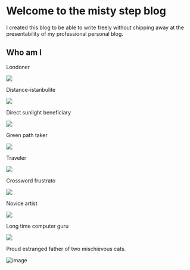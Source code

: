 # Welcome to the misty step blog

I created this blog to be able to write freely without chipping away at the presentability of my professional personal blog.

## Who am I

Londoner

![](https://github.com/user-attachments/assets/e8a766b5-2a97-4d2c-805f-fac0429bd97c)

Distance-istanbulite

![](https://github.com/user-attachments/assets/afa993f6-a72c-4e4e-96ab-9b3e1b6062ab)

Direct sunlight beneficiary

![](https://github.com/user-attachments/assets/0416ecbc-eb82-41dd-b3cb-9996022f9a9a)

Green path taker

![](https://github.com/user-attachments/assets/bb73e92e-4d12-4894-8aed-3bb4494a54b3)

Traveler

![](https://github.com/user-attachments/assets/35217638-4702-4cba-82f8-e3493c40489a)

Crossword frustrato

![](https://github.com/user-attachments/assets/88b0eaf4-5159-481c-853d-6fe9fd42224e)

Novice artist

![](https://github.com/user-attachments/assets/d6f26778-9fec-4be7-98fe-61639628a5ad)

Long time computer guru

![](https://github.com/user-attachments/assets/68713035-f00d-4fb1-acb1-217229d3ca47)

Proud estranged father of two mischievous cats.

![image](https://github.com/user-attachments/assets/1ef54cdd-3952-4b68-a29b-3d036451cf19)
